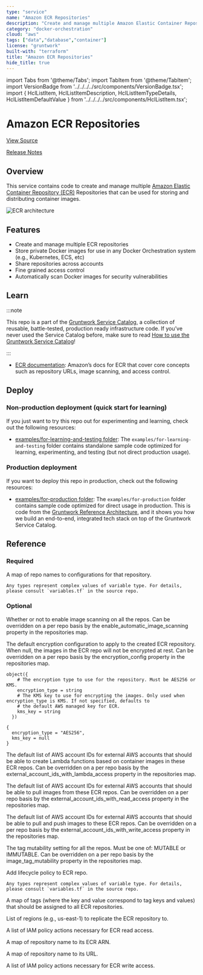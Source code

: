 ```yaml
---
type: "service"
name: "Amazon ECR Repositories"
description: "Create and manage multiple Amazon Elastic Container Repository (ECR) Repositories that can be used to store your Docker images."
category: "docker-orchestration"
cloud: "aws"
tags: ["data","database","container"]
license: "gruntwork"
built-with: "terraform"
title: "Amazon ECR Repositories"
hide_title: true
---
```


import Tabs from '@theme/Tabs';
import TabItem from '@theme/TabItem';
import VersionBadge from '../../../../src/components/VersionBadge.tsx';
import { HclListItem, HclListItemDescription, HclListItemTypeDetails, HclListItemDefaultValue } from '../../../../src/components/HclListItem.tsx';

<VersionBadge version="0.89.4" lastModifiedVersion="0.89.1"/>

# Amazon ECR Repositories


<a href="https://github.com/gruntwork-io/terraform-aws-service-catalog/tree/v0.89.4/modules/data-stores/ecr-repos" className="link-button" title="View the source code for this module in GitHub.">View Source</a>

<a href="https://github.com/gruntwork-io/terraform-aws-service-catalog/releases?q=data-stores%2Fecr-repos" className="link-button" title="Release notes for only the service catalog versions which impacted this service.">Release Notes</a>

## Overview

This service contains code to create and manage multiple [Amazon Elastic Container Repository (ECR)](https://aws.amazon.com/ecr/)
Repositories that can be used for storing and distributing container images.

![ECR architecture](/img/reference/services/data-storage/ecr-architecture.png)

## Features

*   Create and manage multiple ECR repositories
*   Store private Docker images for use in any Docker Orchestration system (e.g., Kubernetes, ECS, etc)
*   Share repositories across accounts
*   Fine grained access control
*   Automatically scan Docker images for security vulnerabilities

## Learn

:::note

This repo is a part of the [Gruntwork Service Catalog](https://github.com/gruntwork-io/terraform-aws-service-catalog/),
a collection of reusable, battle-tested, production ready infrastructure code.
If you’ve never used the Service Catalog before, make sure to read
[How to use the Gruntwork Service Catalog](https://docs.gruntwork.io/reference/services/intro/overview)!

:::

*   [ECR documentation](https://docs.aws.amazon.com/AmazonECR/latest/userguide/what-is-ecr.html): Amazon’s docs for ECR
    that cover core concepts such as repository URLs, image scanning, and access control.

## Deploy

### Non-production deployment (quick start for learning)

If you just want to try this repo out for experimenting and learning, check out the following resources:

*   [examples/for-learning-and-testing folder](https://github.com/gruntwork-io/terraform-aws-service-catalog/tree/v0.89.4/examples/for-learning-and-testing): The
    `examples/for-learning-and-testing` folder contains standalone sample code optimized for learning, experimenting, and
    testing (but not direct production usage).

### Production deployment

If you want to deploy this repo in production, check out the following resources:

*   [examples/for-production folder](https://github.com/gruntwork-io/terraform-aws-service-catalog/tree/v0.89.4/examples/for-production): The `examples/for-production` folder contains sample code
    optimized for direct usage in production. This is code from the
    [Gruntwork Reference Architecture](https://gruntwork.io/reference-architecture/), and it shows you how we build an
    end-to-end, integrated tech stack on top of the Gruntwork Service Catalog.

## Reference

<Tabs>
<TabItem value="inputs" label="Inputs" default>

### Required

<HclListItem name="repositories" requirement="required" type="any">
<HclListItemDescription>

A map of repo names to configurations for that repository.

</HclListItemDescription>
<HclListItemTypeDetails>

```hcl
Any types represent complex values of variable type. For details, please consult `variables.tf` in the source repo.
```

</HclListItemTypeDetails>
</HclListItem>

### Optional

<HclListItem name="default_automatic_image_scanning" requirement="optional" type="bool">
<HclListItemDescription>

Whether or not to enable image scanning on all the repos. Can be overridden on a per repo basis by the enable_automatic_image_scanning property in the repositories map.

</HclListItemDescription>
<HclListItemDefaultValue defaultValue="true"/>
</HclListItem>

<HclListItem name="default_encryption_config" requirement="optional" type="object(…)">
<HclListItemDescription>

The default encryption configuration to apply to the created ECR repository. When null, the images in the ECR repo will not be encrypted at rest. Can be overridden on a per repo basis by the encryption_config property in the repositories map.

</HclListItemDescription>
<HclListItemTypeDetails>

```hcl
object({
    # The encryption type to use for the repository. Must be AES256 or KMS.
    encryption_type = string
    # The KMS key to use for encrypting the images. Only used when encryption_type is KMS. If not specified, defaults to
    # the default AWS managed key for ECR.
    kms_key = string
  })
```

</HclListItemTypeDetails>
<HclListItemDefaultValue>

```hcl
{
  encryption_type = "AES256",
  kms_key = null
}
```

</HclListItemDefaultValue>
</HclListItem>

<HclListItem name="default_external_account_ids_with_lambda_access" requirement="optional" type="list(string)">
<HclListItemDescription>

The default list of AWS account IDs for external AWS accounts that should be able to create Lambda functions based on container images in these ECR repos. Can be overridden on a per repo basis by the external_account_ids_with_lambda_access property in the repositories map.

</HclListItemDescription>
<HclListItemDefaultValue defaultValue="[]"/>
</HclListItem>

<HclListItem name="default_external_account_ids_with_read_access" requirement="optional" type="list(string)">
<HclListItemDescription>

The default list of AWS account IDs for external AWS accounts that should be able to pull images from these ECR repos. Can be overridden on a per repo basis by the external_account_ids_with_read_access property in the repositories map.

</HclListItemDescription>
<HclListItemDefaultValue defaultValue="[]"/>
</HclListItem>

<HclListItem name="default_external_account_ids_with_write_access" requirement="optional" type="list(string)">
<HclListItemDescription>

The default list of AWS account IDs for external AWS accounts that should be able to pull and push images to these ECR repos. Can be overridden on a per repo basis by the external_account_ids_with_write_access property in the repositories map.

</HclListItemDescription>
<HclListItemDefaultValue defaultValue="[]"/>
</HclListItem>

<HclListItem name="default_image_tag_mutability" requirement="optional" type="string">
<HclListItemDescription>

The tag mutability setting for all the repos. Must be one of: MUTABLE or IMMUTABLE. Can be overridden on a per repo basis by the image_tag_mutability property in the repositories map.

</HclListItemDescription>
<HclListItemDefaultValue defaultValue="&quot;MUTABLE&quot;"/>
</HclListItem>

<HclListItem name="default_lifecycle_policy_rules" requirement="optional" type="any">
<HclListItemDescription>

Add lifecycle policy to ECR repo.

</HclListItemDescription>
<HclListItemTypeDetails>

```hcl
Any types represent complex values of variable type. For details, please consult `variables.tf` in the source repo.
```

</HclListItemTypeDetails>
<HclListItemDefaultValue defaultValue="[]"/>
</HclListItem>

<HclListItem name="global_tags" requirement="optional" type="map(string)">
<HclListItemDescription>

A map of tags (where the key and value correspond to tag keys and values) that should be assigned to all ECR repositories.

</HclListItemDescription>
<HclListItemDefaultValue defaultValue="{}"/>
</HclListItem>

<HclListItem name="replication_regions" requirement="optional" type="list(string)">
<HclListItemDescription>

List of regions (e.g., us-east-1) to replicate the ECR repository to.

</HclListItemDescription>
<HclListItemDefaultValue defaultValue="[]"/>
</HclListItem>

</TabItem>
<TabItem value="outputs" label="Outputs">

<HclListItem name="ecr_read_policy_actions">
<HclListItemDescription>

A list of IAM policy actions necessary for ECR read access.

</HclListItemDescription>
</HclListItem>

<HclListItem name="ecr_repo_arns">
<HclListItemDescription>

A map of repository name to its ECR ARN.

</HclListItemDescription>
</HclListItem>

<HclListItem name="ecr_repo_urls">
<HclListItemDescription>

A map of repository name to its URL.

</HclListItemDescription>
</HclListItem>

<HclListItem name="ecr_write_policy_actions">
<HclListItemDescription>

A list of IAM policy actions necessary for ECR write access.

</HclListItemDescription>
</HclListItem>

</TabItem>
</Tabs>


<!-- ##DOCS-SOURCER-START
{
  "originalSources": [
    "https://github.com/gruntwork-io/terraform-aws-service-catalog/tree/v0.89.4/modules%2Fdata-stores%2Fecr-repos%2FREADME.md",
    "https://github.com/gruntwork-io/terraform-aws-service-catalog/tree/v0.89.4/modules%2Fdata-stores%2Fecr-repos%2Fvariables.tf",
    "https://github.com/gruntwork-io/terraform-aws-service-catalog/tree/v0.89.4/modules%2Fdata-stores%2Fecr-repos%2Foutputs.tf"
  ],
  "sourcePlugin": "service-catalog-api",
  "hash": "d5b5b95de9eac654631bdc2f09f2e402"
}
##DOCS-SOURCER-END -->
